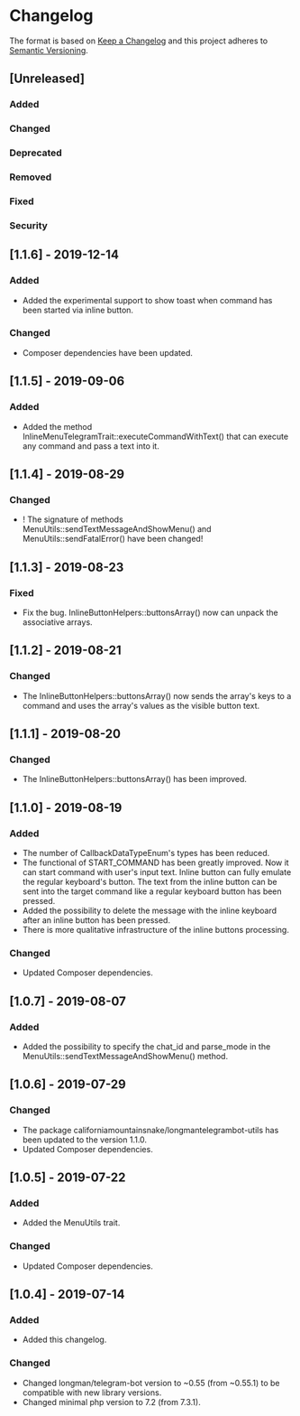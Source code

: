 # Changelog
The format is based on [Keep a Changelog](http://keepachangelog.com/en/1.0.0/)
and this project adheres to [Semantic Versioning](http://semver.org/spec/v2.0.0.html).

## [Unreleased]
### Added
### Changed
### Deprecated
### Removed
### Fixed
### Security


## [1.1.6] - 2019-12-14
### Added
- Added the experimental support to show toast when command has been started via inline button.
### Changed
- Composer dependencies have been updated.

## [1.1.5] - 2019-09-06
### Added
- Added the method InlineMenuTelegramTrait::executeCommandWithText() that can execute any command and pass a text into it.

## [1.1.4] - 2019-08-29
### Changed
- ! The signature of methods MenuUtils::sendTextMessageAndShowMenu() and MenuUtils::sendFatalError() have been changed!

## [1.1.3] - 2019-08-23
### Fixed
- Fix the bug. InlineButtonHelpers::buttonsArray() now can unpack the associative arrays.

## [1.1.2] - 2019-08-21
### Changed
- The InlineButtonHelpers::buttonsArray() now sends the array's keys to a command and uses the array's values as the visible button text.

## [1.1.1] - 2019-08-20
### Changed
- The InlineButtonHelpers::buttonsArray() has been improved.

## [1.1.0] - 2019-08-19
### Added
- The number of CallbackDataTypeEnum's types has been reduced.
- The functional of START_COMMAND has been greatly improved. Now it can start command with user's input text. Inline button can fully emulate the regular keyboard's button. The text from the inline button can be sent into the target command like a regular keyboard button has been pressed.
- Added the possibility to delete the message with the inline keyboard after an inline button has been pressed.
- There is more qualitative infrastructure of the inline buttons processing.
### Changed
- Updated Composer dependencies.

## [1.0.7] - 2019-08-07
### Added
- Added the possibility to specify the chat_id and parse_mode in the MenuUtils::sendTextMessageAndShowMenu() method.

## [1.0.6] - 2019-07-29
### Changed
- The package californiamountainsnake/longmantelegrambot-utils has been updated to the version 1.1.0.
- Updated Composer dependencies.

## [1.0.5] - 2019-07-22
### Added
- Added the MenuUtils trait.
### Changed
- Updated Composer dependencies.

## [1.0.4] - 2019-07-14
### Added
- Added this changelog.
### Changed
- Changed longman/telegram-bot version to ~0.55 (from ~0.55.1) to be compatible with new library versions.
- Changed minimal php version to 7.2 (from 7.3.1).
